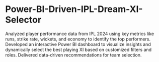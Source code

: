 # Power-BI-Driven-IPL-Dream-XI-Selector
Analyzed player performance data from IPL 2024 using key metrics like runs, strike rate, wickets, and economy to identify the top performers. Developed an interactive Power BI dashboard to visualize insights and dynamically select the best playing XI based on customized filters and roles. Delivered data-driven recommendations for team selection.
